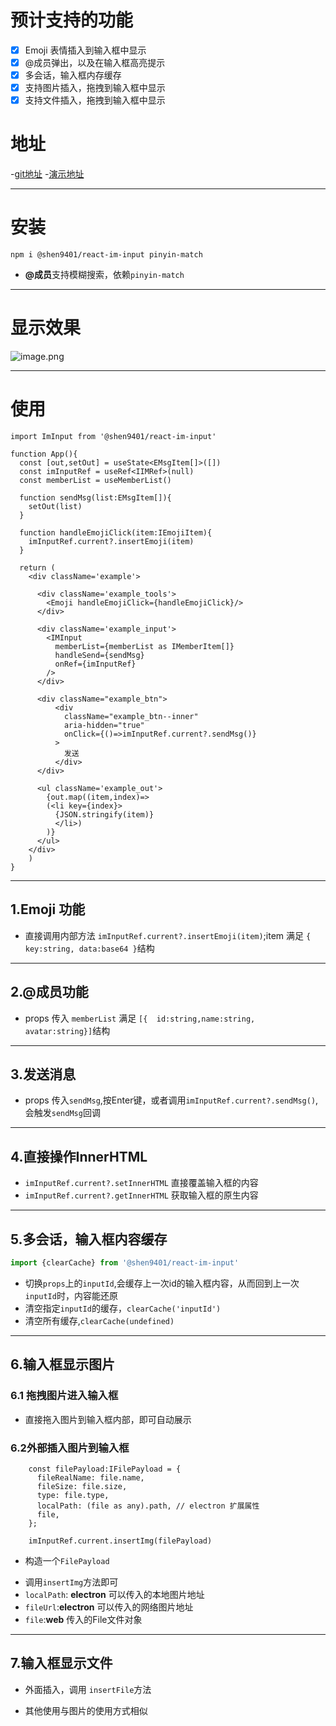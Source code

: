 # 预计支持的功能

- [x] Emoji 表情插入到输入框中显示
- [x] @成员弹出，以及在输入框高亮提示
- [x] 多会话，输入框内存缓存
- [x] 支持图片插入，拖拽到输入框中显示
- [x] 支持文件插入，拖拽到输入框中显示

# 地址

-[git地址](https://github.com/shenqil/react-im-input)
-[演示地址](https://shenqil.github.io/react-im-input/)

***

# 安装

```
npm i @shen9401/react-im-input pinyin-match 
```

- **@成员**支持模糊搜索，依赖`pinyin-match`

***

# 显示效果

![image.png](https://upload-images.jianshu.io/upload_images/25820166-c02a069f1544fcbe.png?imageMogr2/auto-orient/strip%7CimageView2/2/w/1240)

***

# 使用

```
import ImInput from '@shen9401/react-im-input'

function App(){
  const [out,setOut] = useState<EMsgItem[]>([])
  const imInputRef = useRef<IIMRef>(null)
  const memberList = useMemberList()

  function sendMsg(list:EMsgItem[]){
    setOut(list)
  }

  function handleEmojiClick(item:IEmojiItem){
    imInputRef.current?.insertEmoji(item)
  }

  return (
    <div className='example'>

      <div className='example_tools'>
        <Emoji handleEmojiClick={handleEmojiClick}/>
      </div>

      <div className='example_input'>
        <IMInput 
          memberList={memberList as IMemberItem[]} 
          handleSend={sendMsg}  
          onRef={imInputRef}
        />
      </div>

      <div className="example_btn">
          <div
            className="example_btn--inner"
            aria-hidden="true"
            onClick={()=>imInputRef.current?.sendMsg()}
          >
            发送
          </div>
      </div>

      <ul className='example_out'>
        {out.map((item,index)=>
        (<li key={index}>
          {JSON.stringify(item)}
          </li>)
        )}
      </ul>
    </div>
    )
}

```

***

## 1.Emoji 功能

- 直接调用内部方法 `imInputRef.current?.insertEmoji(item)`;item 满足 `{ key:string, data:base64 }`结构

***

## 2.@成员功能

- props 传入 `memberList` 满足 `[{  id:string,name:string, avatar:string}]`结构

***

## 3.发送消息

- props 传入`sendMsg`,按Enter键，或者调用`imInputRef.current?.sendMsg()`,会触发`sendMsg`回调

***

## 4.直接操作InnerHTML

- `imInputRef.current?.setInnerHTML` 直接覆盖输入框的内容
- `imInputRef.current?.getInnerHTML` 获取输入框的原生内容

***

## 5.多会话，输入框内容缓存

```js
import {clearCache} from '@shen9401/react-im-input'
```

- 切换`props`上的`inputId`,会缓存上一次id的输入框内容，从而回到上一次`inputId`时，内容能还原
- 清空指定`inputId`的缓存，`clearCache('inputId')`
- 清空所有缓存,`clearCache(undefined)`

***

## 6.输入框显示图片

### 6.1 拖拽图片进入输入框

+ 直接拖入图片到输入框内部，即可自动展示

### 6.2外部插入图片到输入框

```
    const filePayload:IFilePayload = {
      fileRealName: file.name,
      fileSize: file.size,
      type: file.type,
      localPath: (file as any).path, // electron 扩展属性
      file,
    };

    imInputRef.current.insertImg(filePayload)
```

+ 构造一个`FilePayload`
- 调用`insertImg`方法即可
- `localPath`: **electron** 可以传入的本地图片地址
- `fileUrl`:**electron** 可以传入的网络图片地址
- `file`:**web** 传入的File文件对象

***

## 7.输入框显示文件

+ 外面插入，调用 `insertFile`方法
- 其他使用与图片的使用方式相似
